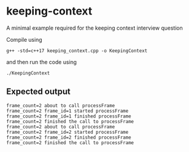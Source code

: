 # keeping-context
A minimal example required for the keeping context interview question

Compile using

```
g++ -std=c++17 keeping_context.cpp -o KeepingContext
```
and then run the code using
```
./KeepingContext
```

## Expected output

```
frame_count=2 about to call processFrame
frame_count=2 frame_id=1 started processFrame
frame_count=2 frame_id=1 finished processFrame
frame_count=2 finished the call to processFrame
frame_count=2 about to call processFrame
frame_count=2 frame_id=2 started processFrame
frame_count=2 frame_id=2 finished processFrame
frame_count=2 finished the call to processFrame
```